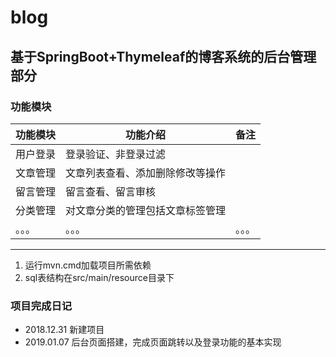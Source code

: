 # blog
## 基于SpringBoot+Thymeleaf的博客系统的后台管理部分
### 功能模块
功能模块|功能介绍|备注
--|--|--
用户登录|登录验证、非登录过滤|
文章管理|文章列表查看、添加删除修改等操作|
留言管理|留言查看、留言审核|
分类管理|对文章分类的管理包括文章标签管理|
。。。|。。。|。。。


---
  
1. 运行mvn.cmd加载项目所需依赖
2. sql表结构在src/main/resource目录下

### 项目完成日记
* 2018.12.31 新建项目
* 2019.01.07 后台页面搭建，完成页面跳转以及登录功能的基本实现
